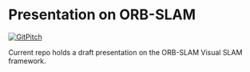 # Presentation on ORB-SLAM

[![GitPitch](https://gitpitch.com/assets/badge.svg)](https://gitpitch.com/bergercookie/orbslam_present/master?grs=github)

Current repo holds a draft presentation on the ORB-SLAM Visual SLAM framework.

